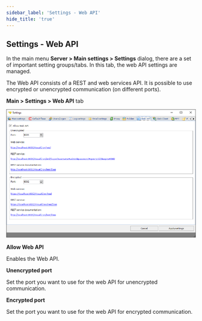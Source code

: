 ```yaml
---
sidebar_label: 'Settings - Web API'
hide_title: 'true'
---
```


## Settings - Web API

In the main menu **Server > Main settings > Settings** dialog, there are a set of important setting groups/tabs. In this tab, the web API settings are managed.
 
 
The Web API consists of a REST and web services API. It is possible to use encrypted or unencrypted communication (on different ports).
 
 
**Main > Settings > Web API** tab

![](../../../static/img/webapi.png)

**Allow Web API**

Enables the Web API.
 
**Unencrypted port**

Set the port you want to use for the web API for unencrypted communication.
 
**Encrypted port**

Set the port you want to use for the web API for encrypted communication.